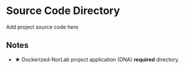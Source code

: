 # Source Code Directory

Add project source code here

## Notes

- ★ Dockerized-NorLab project application (DNA) **required** directory.
